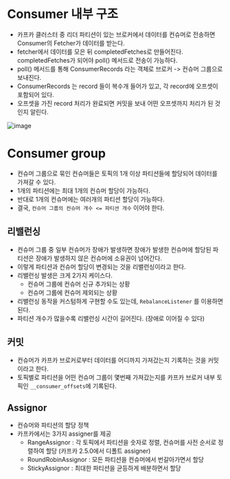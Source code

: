 # Consumer 내부 구조
 * 카프카 클러스터 중 리더 파티션이 있는 브로커에서 데이터를 컨슈머로 전송하면 Consumer의 Fetcher가 데이터를 받는다.
 * fetcher에서 데이터를 모은 뒤 completedFetches로 만들어진다. completedFetches가 되어야 poll() 메서드로 전송이 가능하다.
 * poll() 메서드를 통해 ConsumerRecords 라는 객체로 브로커 -> 컨슈머 그룹으로 보내진다.
 * ConsumerRecords 는 record 들이 복수개 들어가 있고, 각 record에 오프셋이 포함되어 있다.
 * 오프셋을 가진 record 처리가 완료되면 커밋을 보내 어떤 오프셋까지 처리가 된 것인지 알린다.

![image](https://github.com/jaehleeee/study-docs/assets/48814463/ab0d82ef-0ca4-45d2-ac8e-49a6e8fe13ff)


# Consumer group
 * 컨슈머 그룹으로 묶인 컨슈머들은 토픽의 1개 이상 파티션들에 할당되어 데이터를 가져갈 수 있다.
 * 1개의 파티션에는 최대 1개의 컨슈머 할당이 가능하다.
 * 반대로 1개의 컨슈머에는 여러개의 파티션 할당이 가능하다.
 * 결국, `컨슈머 그룹의 컨슈머 개수 <= 파티션 개수` 이어야 한다.


## 리밸런싱
 * 컨슈머 그룹 중 일부 컨슈머가 장애가 발생하면 장애가 발생한 컨슈머에 할당된 파티션은 장애가 발생하지 않은 컨슈머에 소유권이 넘어간다.
 * 이렇게 파티션과 컨슈머 할당이 변경되는 것을 리밸런싱이라고 한다.
 * 리밸런싱 발생은 크게 2가지 케이스다.
    * 컨슈머 그룹에 컨슈머 신규 추가되는 상황
    * 컨슈머 그룹에 컨슈머 제외되는 상황
 * 리밸런싱 동작을 커스텀하게 구현할 수도 있는데, `RebalanceListener` 를 이용하면 된다.
 * 파티션 개수가 많을수록 리밸런싱 시간이 길어진다. (장애로 이어질 수 있다)


## 커밋
 * 컨슈머가 카프카 브로커로부터 데이터를 어디까지 가져갔는지 기록하는 것을 커밋이라고 한다.
 * 토픽별로 파티션을 어떤 컨슈머 그룹이 몇번째 가져갔는지를 카프카 브로커 내부 토픽인 `__consumer_offsets`에 기록된다.


## Assignor
 * 컨슈머와 파티션의 할당 정책
 * 카프카에서는 3가지 assigner를 제공
    * RangeAssignor : 각 토픽에서 파티션을 숫자로 정렬, 컨슈머를 사전 순서로 정렬하여 할당 (카프카 2.5.0에서 디폴트 assigner)
    * RoundRobinAssignor : 모든 파티션을 컨슈머에서 번갈아가면서 할당
    * StickyAssignor : 최대한 파티션을 균등하게 배분하면서 할당
